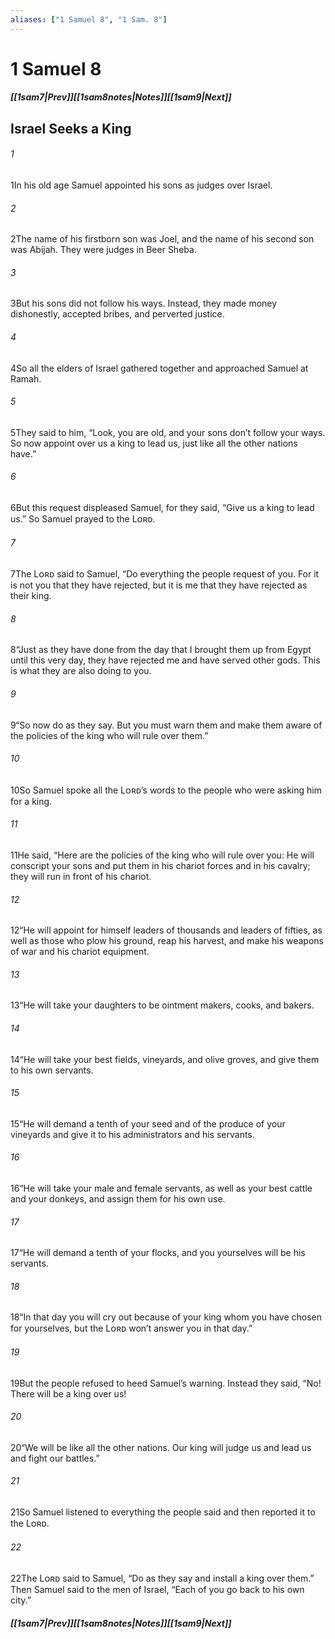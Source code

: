 ```yaml
---
aliases: ["1 Samuel 8", "1 Sam. 8"]
---
```

# 1 Samuel 8
##### <span class=arrow-left></span>[[1sam7|Prev]]<span class=navigation-separator></span>[[1sam8notes|Notes]]<span class=navigation-separator></span>[[1sam9|Next]]<span class=arrow-right></span>
## Israel Seeks a King
###### 1
<span class=verse-first>1</span>In his old age Samuel appointed his sons as judges over Israel.
###### 2
<span class=verse-body>2</span>The name of his firstborn son was Joel, and the name of his second son was Abijah. They were judges in Beer Sheba.
###### 3
<span class=verse-body>3</span>But his sons did not follow his ways. Instead, they made money dishonestly, accepted bribes, and perverted justice.
<div class=paragraph-break></div>

###### 4
<span class=verse-first>4</span>So all the elders of Israel gathered together and approached Samuel at Ramah.
###### 5
<span class=verse-body>5</span>They said to him, “Look, you are old, and your sons don’t follow your ways. So now appoint over us a king to lead us, just like all the other nations have.”
###### 6
<span class=verse-body>6</span>But this request displeased Samuel, for they said, “Give us a king to lead us.” So Samuel prayed to the Lᴏʀᴅ.
###### 7
<span class=verse-body>7</span>The Lᴏʀᴅ said to Samuel, “Do everything the people request of you. For it is not you that they have rejected, but it is me that they have rejected as their king.
###### 8
<span class=verse-body>8</span>“Just as they have done from the day that I brought them up from Egypt until this very day, they have rejected me and have served other gods. This is what they are also doing to you.
###### 9
<span class=verse-body>9</span>“So now do as they say. But you must warn them and make them aware of the policies of the king who will rule over them.”
<div class=paragraph-break></div>

###### 10
<span class=verse-first>10</span>So Samuel spoke all the Lᴏʀᴅ’s words to the people who were asking him for a king.
###### 11
<span class=verse-body>11</span>He said, “Here are the policies of the king who will rule over you: He will conscript your sons and put them in his chariot forces and in his cavalry; they will run in front of his chariot.
###### 12
<span class=verse-body>12</span>“He will appoint for himself leaders of thousands and leaders of fifties, as well as those who plow his ground, reap his harvest, and make his weapons of war and his chariot equipment.
###### 13
<span class=verse-body>13</span>“He will take your daughters to be ointment makers, cooks, and bakers.
###### 14
<span class=verse-body>14</span>“He will take your best fields, vineyards, and olive groves, and give them to his own servants.
###### 15
<span class=verse-body>15</span>“He will demand a tenth of your seed and of the produce of your vineyards and give it to his administrators and his servants.
###### 16
<span class=verse-body>16</span>“He will take your male and female servants, as well as your best cattle and your donkeys, and assign them for his own use.
###### 17
<span class=verse-body>17</span>“He will demand a tenth of your flocks, and you yourselves will be his servants.
###### 18
<span class=verse-body>18</span>“In that day you will cry out because of your king whom you have chosen for yourselves, but the Lᴏʀᴅ won’t answer you in that day.”
<div class=paragraph-break></div>

###### 19
<span class=verse-first>19</span>But the people refused to heed Samuel’s warning. Instead they said, “No! There will be a king over us!
###### 20
<span class=verse-body>20</span>“We will be like all the other nations. Our king will judge us and lead us and fight our battles.”
###### 21
<span class=verse-body>21</span>So Samuel listened to everything the people said and then reported it to the Lᴏʀᴅ.
###### 22
<span class=verse-body>22</span>The Lᴏʀᴅ said to Samuel, “Do as they say and install a king over them.” Then Samuel said to the men of Israel, “Each of you go back to his own city.”
##### <span class=arrow-left></span>[[1sam7|Prev]]<span class=navigation-separator></span>[[1sam8notes|Notes]]<span class=navigation-separator></span>[[1sam9|Next]]<span class=arrow-right></span>